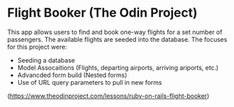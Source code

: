 # Flight Booker (The Odin Project) 

This app allows users to find and book one-way flights for a set number of passengers. The available flights are seeded into the database.
The focuses for this project were: 
- Seeding a database
- Model Assocaitions (Flights, departing airports, arriving ariports, etc.)
- Advancded form build (Nested forms)
- Use of URL query parameters to pull in new forms

(https://www.theodinproject.com/lessons/ruby-on-rails-flight-booker) 
